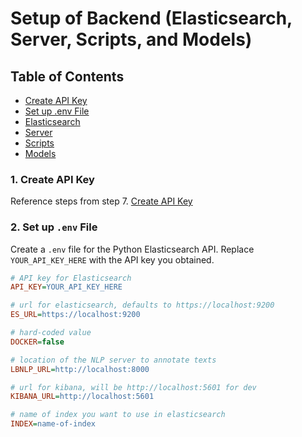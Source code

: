 # Setup of Backend (Elasticsearch, Server, Scripts, and Models)

## Table of Contents

- [Create API Key](#1-create-api-key)
- [Set up .env File](#2-set-up-env-file)
- [Elasticsearch](./elasticsearch/README.md)
- [Server](./server/README.md)
- [Scripts](./scripts/README.md)
- [Models](./models/README.md)

### 1. Create API Key

Reference steps from step 7. [Create API Key](./elasticsearch/README.md)

### 2. Set up `.env` File

Create a `.env` file for the Python Elasticsearch API. Replace `YOUR_API_KEY_HERE` with the API key you obtained.

   ```ini
   # API key for Elasticsearch
   API_KEY=YOUR_API_KEY_HERE

   # url for elasticsearch, defaults to https://localhost:9200
   ES_URL=https://localhost:9200

   # hard-coded value
   DOCKER=false

   # location of the NLP server to annotate texts
   LBNLP_URL=http://localhost:8000

   # url for kibana, will be http://localhost:5601 for dev
   KIBANA_URL=http://localhost:5601

   # name of index you want to use in elasticsearch
   INDEX=name-of-index
   ```